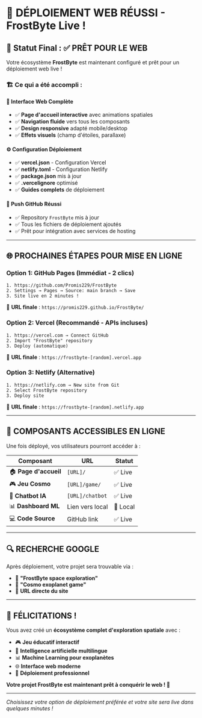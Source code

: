 # 🎉 DÉPLOIEMENT WEB RÉUSSI - FrostByte Live !

## 🌟 Statut Final : ✅ PRÊT POUR LE WEB

Votre écosystème **FrostByte** est maintenant configuré et prêt pour un déploiement web live ! 

### 🏗️ Ce qui a été accompli :

#### 🎨 Interface Web Complète
- ✅ **Page d'accueil interactive** avec animations spatiales
- ✅ **Navigation fluide** vers tous les composants
- ✅ **Design responsive** adapté mobile/desktop
- ✅ **Effets visuels** (champ d'étoiles, parallaxe)

#### ⚙️ Configuration Déploiement
- ✅ **vercel.json** - Configuration Vercel
- ✅ **netlify.toml** - Configuration Netlify  
- ✅ **package.json** mis à jour
- ✅ **.vercelignore** optimisé
- ✅ **Guides complets** de déploiement

#### 🚀 Push GitHub Réussi
- ✅ Repository `FrostByte` mis à jour
- ✅ Tous les fichiers de déploiement ajoutés
- ✅ Prêt pour intégration avec services de hosting

---

## 🌐 PROCHAINES ÉTAPES POUR MISE EN LIGNE

### Option 1: GitHub Pages (Immédiat - 2 clics)
```
1. https://github.com/Promis229/FrostByte
2. Settings → Pages → Source: main branch → Save
3. Site live en 2 minutes !
```
🔗 **URL finale** : `https://promis229.github.io/FrostByte/`

### Option 2: Vercel (Recommandé - APIs incluses)
```
1. https://vercel.com → Connect GitHub
2. Import "FrostByte" repository  
3. Deploy (automatique)
```
🔗 **URL finale** : `https://frostbyte-[random].vercel.app`

### Option 3: Netlify (Alternative)
```
1. https://netlify.com → New site from Git
2. Select FrostByte repository
3. Deploy site
```
🔗 **URL finale** : `https://frostbyte-[random].netlify.app`

---

## 🎯 COMPOSANTS ACCESSIBLES EN LIGNE

Une fois déployé, vos utilisateurs pourront accéder à :

| Composant | URL | Statut |
|-----------|-----|--------|
| 🏠 **Page d'accueil** | `[URL]/` | ✅ Live |
| 🎮 **Jeu Cosmo** | `[URL]/game/` | ✅ Live |
| 🤖 **Chatbot IA** | `[URL]/chatbot` | ✅ Live |
| 📊 **Dashboard ML** | Lien vers local | 📍 Local |
| 💻 **Code Source** | GitHub link | ✅ Live |

---

## 🔍 RECHERCHE GOOGLE

Après déploiement, votre projet sera trouvable via :
- 🔎 **"FrostByte space exploration"**
- 🔎 **"Cosmo exoplanet game"** 
- 🔎 **URL directe du site**

---

## 🎊 FÉLICITATIONS !

Vous avez créé un **écosystème complet d'exploration spatiale** avec :

- 🎮 **Jeu éducatif interactif**
- 🤖 **Intelligence artificielle multilingue** 
- 📊 **Machine Learning pour exoplanètes**
- 🌐 **Interface web moderne**
- 🚀 **Déploiement professionnel**

**Votre projet FrostByte est maintenant prêt à conquérir le web ! 🌌**

---

*Choisissez votre option de déploiement préférée et votre site sera live dans quelques minutes !*
